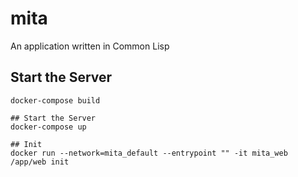 # mita
An application written in Common Lisp

## Start the Server

```shell
docker-compose build

## Start the Server
docker-compose up

## Init
docker run --network=mita_default --entrypoint "" -it mita_web /app/web init
```
